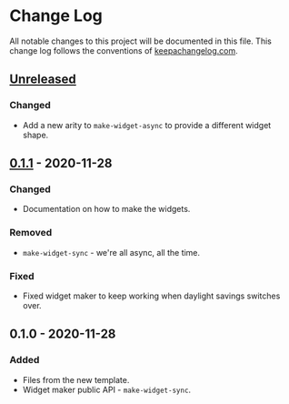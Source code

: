 # Change Log
All notable changes to this project will be documented in this file. This change log follows the conventions of [keepachangelog.com](http://keepachangelog.com/).

## [Unreleased]
### Changed
- Add a new arity to `make-widget-async` to provide a different widget shape.

## [0.1.1] - 2020-11-28
### Changed
- Documentation on how to make the widgets.

### Removed
- `make-widget-sync` - we're all async, all the time.

### Fixed
- Fixed widget maker to keep working when daylight savings switches over.

## 0.1.0 - 2020-11-28
### Added
- Files from the new template.
- Widget maker public API - `make-widget-sync`.

[Unreleased]: https://github.com/your-name/ingestor/compare/0.1.1...HEAD
[0.1.1]: https://github.com/your-name/ingestor/compare/0.1.0...0.1.1
